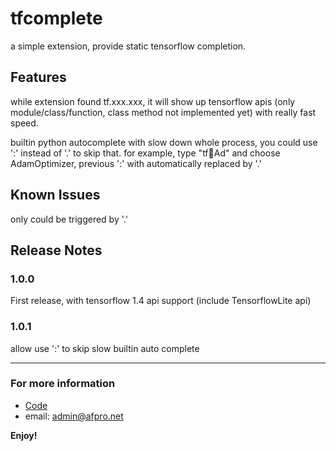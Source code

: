 # tfcomplete

a simple extension, provide static tensorflow completion.


## Features

while extension found tf.xxx.xxx, it will show up tensorflow apis (only module/class/function, class method not implemented yet) with really fast speed.

builtin python autocomplete with slow down whole process, you could use ':' instead of '.' to skip that. for example, type "tf:train:Ad" and choose AdamOptimizer, previous ':' with automatically replaced by '.'

## Known Issues

only could be triggered by '.'

## Release Notes

### 1.0.0
First release, with tensorflow 1.4 api support (include TensorflowLite api)

### 1.0.1
allow use ':' to skip slow builtin auto complete

-----------------------------------------------------------------------------------------------------------
### For more information

* [Code](https://github.com/afpro/tfcomplete)
* email: admin@afpro.net

**Enjoy!**